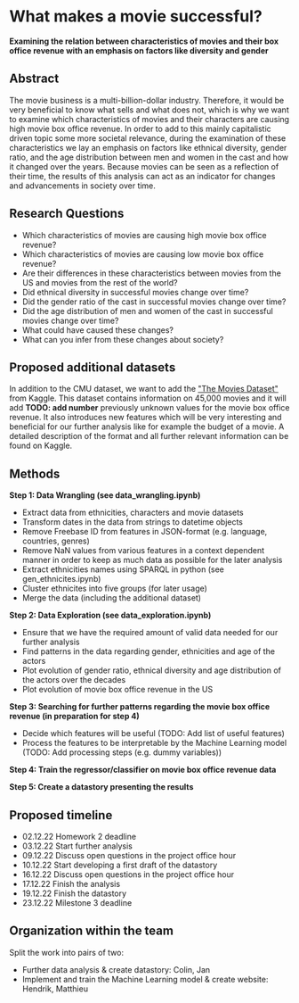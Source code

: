 # What makes a movie successful?
**Examining the relation between characteristics of movies and their box office revenue with an emphasis on factors like diversity and gender**

## Abstract

The movie business is a multi-billion-dollar industry. Therefore, it would be very beneficial to know what sells and what does not, which is why we want to examine which characteristics of movies and their characters are causing high movie box office revenue. In order to add to this mainly capitalistic driven topic some more societal relevance, during the examination of these characteristics we lay an emphasis on factors like ethnical diversity, gender ratio, and the age distribution between men and women in the cast and how it changed over the years. Because movies can be seen as a reflection of their time, the results of this analysis can act as an indicator for changes and advancements in society over time.

## Research Questions

-	Which characteristics of movies are causing high movie box office revenue?
-	Which characteristics of movies are causing low movie box office revenue?
-	Are their differences in these characteristics between movies from the US and movies from the rest of the world?
-	Did ethnical diversity in successful movies change over time?
-	Did the gender ratio of the cast in successful movies change over time?
- Did the age distribution of men and women of the cast in successful movies change over time?
- What could have caused these changes?
- What can you infer from these changes about society?

## Proposed additional datasets

In addition to the CMU dataset, we want to add the ["The Movies Dataset"](https://www.kaggle.com/datasets/rounakbanik/the-movies-dataset) from Kaggle.
This dataset contains information on 45,000 movies and it will add **TODO: add number** previously unknown values for the movie box office revenue. It also introduces new features which will be very interesting and beneficial for our further analysis like for example the budget of a movie. A detailed description of the format and all further relevant information can be found on Kaggle.

## Methods

**Step 1: Data Wrangling (see data_wrangling.ipynb)**
- Extract data from ethnicities, characters and movie datasets
- Transform dates in the data from strings to datetime objects
- Remove Freebase ID from features in JSON-format (e.g. language, countries, genres)
- Remove NaN values from various features in a context dependent manner in order to keep as much data as possible for the later analysis
- Extract ethnicities names using SPARQL in python (see gen_ethnicites.ipynb)
- Cluster ethnicites into five groups (for later usage)
- Merge the data (including the additional dataset)

**Step 2: Data Exploration (see data_exploration.ipynb)**
- Ensure that we have the required amount of valid data needed for our further analysis
- Find patterns in the data regarding gender, ethnicities and age of the actors
- Plot evolution of gender ratio, ethnical diversity and age distribution of the actors over the decades
- Plot evolution of movie box office revenue in the US

**Step 3: Searching for further patterns regarding the movie box office revenue (in preparation for step 4)**
- Decide which features will be useful (TODO: Add list of useful features)
- Process the features to be interpretable by the Machine Learning model (TODO: Add processing steps (e.g. dummy variables))

**Step 4: Train the regressor/classifier on movie box office revenue data**

**Step 5: Create a datastory presenting the results**

## Proposed timeline

- 02.12.22 Homework 2 deadline
- 03.12.22 Start further analysis
- 09.12.22 Discuss open questions in the project office hour
- 10.12.22 Start developing a first draft of the datastory
- 16.12.22 Discuss open questions in the project office hour
- 17.12.22 Finish the analysis
- 19.12.22 Finish the datastory
- 23.12.22 Milestone 3 deadline

## Organization within the team

Split the work into pairs of two:

- Further data analysis & create datastory: Colin, Jan
- Implement and train the Machine Learning model & create website: Hendrik, Matthieu
